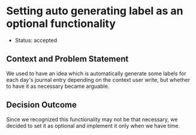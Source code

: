 # Setting auto generating label as an optional functionality

* Status: accepted


## Context and Problem Statement

We used to have an idea which is automatically generate some labels for each day's journal entry depending on the context user write, but whether to have
it as necessary became arguable.


## Decision Outcome

Since we recognized this functionality may not be that necessary, we decided to set it as optional and implement it only when we have time.


